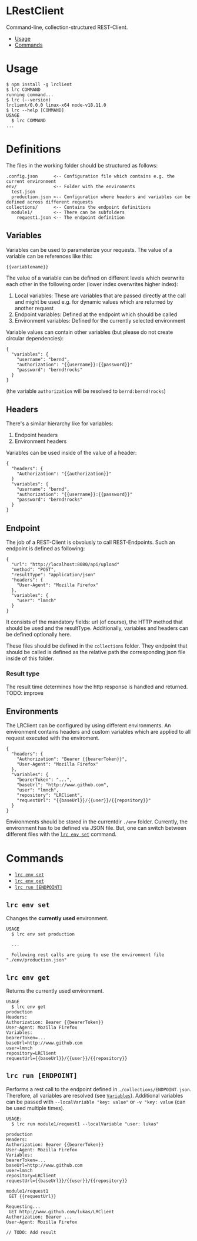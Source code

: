 LRestClient
=================

Command-line, collection-structured REST-Client.

<!-- toc -->
* [Usage](#usage)
* [Commands](#commands)
<!-- tocstop -->
# Usage
<!-- usage -->
```sh-session
$ npm install -g lrclient
$ lrc COMMAND
running command...
$ lrc (--version)
lrclient/0.0.0 linux-x64 node-v18.11.0
$ lrc --help [COMMAND]
USAGE
  $ lrc COMMAND
...
```

# Definitions

The files in the working folder should be structured as follows:
```
.config.json      <-- Configuration file which contains e.g. the current environment
env/              <-- Folder with the enviroments
  test.json
  production.json <-- Configuration where headers and variables can be defined across different requests 
collections/      <-- Contains the endpoint definitions
  module1/        <-- There can be subfolders
    request1.json <-- The endpoint definition
```

## Variables
Variables can be used to parameterize your requests.
The value of a variable can be references like this:
```
{{variablename}}
```
The value of a variable can be defined on different levels which overwrite each other in the following order (lower index overwrites higher index):
1. Local variables: These are variables that are passed directly at the call and might be used e.g. for dynamic values which are returned by another request
2. Endpoint variables: Defined at the endpoint which should be called
3. Environment variables: Defined for the currently selected environment 

Variable values can contain other variables (but please do not create circular dependencies):
```
{
  "variables": {
    "username": "bernd",
    "authorization": "{{username}}:{{password}}"
    "password": "bernd!rocks"
  }
}
```
(the variable `authorization` will be resolved to `bernd:bernd!rocks`)

## Headers
There's a similar hierarchy like for variables:
1. Endpoint headers
2. Environment headers

Variables can be used inside of the value of a header:
```
{
  "headers": {
    "Authorization": "{{authorization}}"
  }
  "variables": {
    "username": "bernd",
    "authorization": "{{username}}:{{password}}"
    "password": "bernd!rocks"
  }
}
```


## Endpoint

The job of a REST-Client is obvoiusly to call REST-Endpoints.
Such an endpoint is defined as following:

```
{
  "url": "http://localhost:8080/api/upload"
  "method": "POST",
  "resultType": "application/json"
  "headers": {
    "User-Agent": "Mozilla Firefox"
  },
  "variables": {
    "user": "lmnch"
  }
}
```

It consists of the mandatory fields: url (of course), the HTTP method that should be used and the resultType.
Additionally, variables and headers can be defined optionally here.


These files should be defined in the `collections` folder.
They endpoint that should be called is defined as the relative path the corresponding json file inside of this folder.

### Result type

The result time determines how the http response is handled and returned.
TODO: improve

## Environments

The LRClient can be configured by using different environments.
An environment contains headers and custom variables which are applied to all request executed with the enviroment.

```
{
  "headers": {
    "Authorization": "Bearer {{bearerToken}}",
    "User-Agent": "Mozilla Firefox"
  },
  "variables": {
    "bearerToken": "...",
    "baseUrl": "http://www.github.com",
    "user": "lmnch",
    "repository": "LRClient",
    "requestUrl": "{{baseUrl}}/{{user}}/{{repository}}"
  }
}
```

Environments should be stored in the currentdir `./env` folder.
Currently, the environment has to be defined via JSON file.
But, one can switch between different files with the [`lrc env set`](#lrc-env-set) command.

<!-- usagestop -->
# Commands
<!-- commands -->
* [`lrc env set`](#lrc-env-set)
* [`lrc env get`](#lrc-env-set)
* [`lrc run [ENDPOINT]`](#lrc-run-endpoint)

## `lrc env set`

Changes the **currently used** environment.

```
USAGE
  $ lrc env set production

  ...

  Following rest calls are going to use the environment file "./env/production.json"
```

## `lrc env get`

Returns the currently used environment.

```
USAGE
  $ lrc env get
production
Headers:
Authorization: Bearer {{bearerToken}}
User-Agent: Mozilla Firefox
Variables:
bearerToken=...
baseUrl=http://www.github.com
user=lmnch
repository=LRClient
requestUrl={{baseUrl}}/{{user}}/{{repository}}
```

## `lrc run [ENDPOINT]`

Performs a rest call to the endpoint defined in `./collections/ENDPOINT.json`.
Therefore, all variables are resolved (see [`Variables`](#variables)).
Additional variables can be passed with `--localVariable "key: value"` or `-v "key: value` (can be used multiple times).

```
USAGE:
  $ lrc run module1/request1 --localVariable "user: lukas"

production
Headers:
Authorization: Bearer {{bearerToken}}
User-Agent: Mozilla Firefox
Variables:
bearerToken=...
baseUrl=http://www.github.com
user=lmnch
repository=LRClient
requestUrl={{baseUrl}}/{{user}}/{{repository}}

module1/request1
 GET {{requestUrl}}

Requesting...
 GET http://www.github.com/lukas/LRClient
Authorization: Bearer ...
User-Agent: Mozilla Firefox

// TODO: Add result
```


<!-- commandsstop -->
